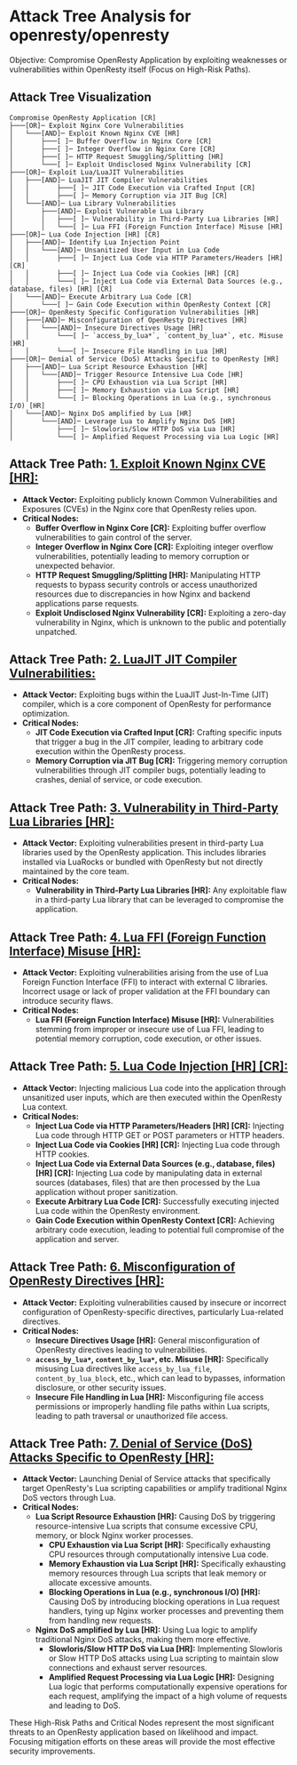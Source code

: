 # Attack Tree Analysis for openresty/openresty

Objective: Compromise OpenResty Application by exploiting weaknesses or vulnerabilities within OpenResty itself (Focus on High-Risk Paths).

## Attack Tree Visualization

```
Compromise OpenResty Application [CR]
├───[OR]─ Exploit Nginx Core Vulnerabilities
│   └───[AND]─ Exploit Known Nginx CVE [HR]
│       ├───[ ]─ Buffer Overflow in Nginx Core [CR]
│       ├───[ ]─ Integer Overflow in Nginx Core [CR]
│       ├───[ ]─ HTTP Request Smuggling/Splitting [HR]
│       └───[ ]─ Exploit Undisclosed Nginx Vulnerability [CR]
├───[OR]─ Exploit Lua/LuaJIT Vulnerabilities
│   ├───[AND]─ LuaJIT JIT Compiler Vulnerabilities
│   │       ├───[ ]─ JIT Code Execution via Crafted Input [CR]
│   │       ├───[ ]─ Memory Corruption via JIT Bug [CR]
│   └───[AND]─ Lua Library Vulnerabilities
│       ├───[AND]─ Exploit Vulnerable Lua Library
│       │   ├───[ ]─ Vulnerability in Third-Party Lua Libraries [HR]
│       │   └───[ ]─ Lua FFI (Foreign Function Interface) Misuse [HR]
├───[OR]─ Lua Code Injection [HR] [CR]
│   ├───[AND]─ Identify Lua Injection Point
│   │   └───[AND]─ Unsanitized User Input in Lua Code
│   │       ├───[ ]─ Inject Lua Code via HTTP Parameters/Headers [HR] [CR]
│   │       ├───[ ]─ Inject Lua Code via Cookies [HR] [CR]
│   │       └───[ ]─ Inject Lua Code via External Data Sources (e.g., database, files) [HR] [CR]
│   └───[AND]─ Execute Arbitrary Lua Code [CR]
│       └───[ ]─ Gain Code Execution within OpenResty Context [CR]
├───[OR]─ OpenResty Specific Configuration Vulnerabilities [HR]
│   ├───[AND]─ Misconfiguration of OpenResty Directives [HR]
│   │   └───[AND]─ Insecure Directives Usage [HR]
│   │       └───[ ]─ `access_by_lua*`, `content_by_lua*`, etc. Misuse [HR]
│   │       └───[ ]─ Insecure File Handling in Lua [HR]
├───[OR]─ Denial of Service (DoS) Attacks Specific to OpenResty [HR]
│   ├───[AND]─ Lua Script Resource Exhaustion [HR]
│   │   └───[AND]─ Trigger Resource Intensive Lua Code [HR]
│   │       ├───[ ]─ CPU Exhaustion via Lua Script [HR]
│   │       ├───[ ]─ Memory Exhaustion via Lua Script [HR]
│   │       └───[ ]─ Blocking Operations in Lua (e.g., synchronous I/O) [HR]
│   └───[AND]─ Nginx DoS amplified by Lua [HR]
│       └───[AND]─ Leverage Lua to Amplify Nginx DoS [HR]
│           ├───[ ]─ Slowloris/Slow HTTP DoS via Lua [HR]
│           └───[ ]─ Amplified Request Processing via Lua Logic [HR]
```

## Attack Tree Path: [1. Exploit Known Nginx CVE [HR]:](./attack_tree_paths/1__exploit_known_nginx_cve__hr_.md)

*   **Attack Vector:** Exploiting publicly known Common Vulnerabilities and Exposures (CVEs) in the Nginx core that OpenResty relies upon.
*   **Critical Nodes:**
    *   **Buffer Overflow in Nginx Core [CR]:**  Exploiting buffer overflow vulnerabilities to gain control of the server.
    *   **Integer Overflow in Nginx Core [CR]:** Exploiting integer overflow vulnerabilities, potentially leading to memory corruption or unexpected behavior.
    *   **HTTP Request Smuggling/Splitting [HR]:** Manipulating HTTP requests to bypass security controls or access unauthorized resources due to discrepancies in how Nginx and backend applications parse requests.
    *   **Exploit Undisclosed Nginx Vulnerability [CR]:** Exploiting a zero-day vulnerability in Nginx, which is unknown to the public and potentially unpatched.

## Attack Tree Path: [2. LuaJIT JIT Compiler Vulnerabilities:](./attack_tree_paths/2__luajit_jit_compiler_vulnerabilities.md)

*   **Attack Vector:** Exploiting bugs within the LuaJIT Just-In-Time (JIT) compiler, which is a core component of OpenResty for performance optimization.
*   **Critical Nodes:**
    *   **JIT Code Execution via Crafted Input [CR]:** Crafting specific inputs that trigger a bug in the JIT compiler, leading to arbitrary code execution within the OpenResty process.
    *   **Memory Corruption via JIT Bug [CR]:** Triggering memory corruption vulnerabilities through JIT compiler bugs, potentially leading to crashes, denial of service, or code execution.

## Attack Tree Path: [3. Vulnerability in Third-Party Lua Libraries [HR]:](./attack_tree_paths/3__vulnerability_in_third-party_lua_libraries__hr_.md)

*   **Attack Vector:** Exploiting vulnerabilities present in third-party Lua libraries used by the OpenResty application. This includes libraries installed via LuaRocks or bundled with OpenResty but not directly maintained by the core team.
*   **Critical Nodes:**
    *   **Vulnerability in Third-Party Lua Libraries [HR]:**  Any exploitable flaw in a third-party Lua library that can be leveraged to compromise the application.

## Attack Tree Path: [4. Lua FFI (Foreign Function Interface) Misuse [HR]:](./attack_tree_paths/4__lua_ffi__foreign_function_interface__misuse__hr_.md)

*   **Attack Vector:** Exploiting vulnerabilities arising from the use of Lua Foreign Function Interface (FFI) to interact with external C libraries. Incorrect usage or lack of proper validation at the FFI boundary can introduce security flaws.
*   **Critical Nodes:**
    *   **Lua FFI (Foreign Function Interface) Misuse [HR]:**  Vulnerabilities stemming from improper or insecure use of Lua FFI, leading to potential memory corruption, code execution, or other issues.

## Attack Tree Path: [5. Lua Code Injection [HR] [CR]:](./attack_tree_paths/5__lua_code_injection__hr___cr_.md)

*   **Attack Vector:** Injecting malicious Lua code into the application through unsanitized user inputs, which are then executed within the OpenResty Lua context.
*   **Critical Nodes:**
    *   **Inject Lua Code via HTTP Parameters/Headers [HR] [CR]:** Injecting Lua code through HTTP GET or POST parameters or HTTP headers.
    *   **Inject Lua Code via Cookies [HR] [CR]:** Injecting Lua code through HTTP cookies.
    *   **Inject Lua Code via External Data Sources (e.g., database, files) [HR] [CR]:** Injecting Lua code by manipulating data in external sources (databases, files) that are then processed by the Lua application without proper sanitization.
    *   **Execute Arbitrary Lua Code [CR]:** Successfully executing injected Lua code within the OpenResty environment.
    *   **Gain Code Execution within OpenResty Context [CR]:** Achieving arbitrary code execution, leading to potential full compromise of the application and server.

## Attack Tree Path: [6. Misconfiguration of OpenResty Directives [HR]:](./attack_tree_paths/6__misconfiguration_of_openresty_directives__hr_.md)

*   **Attack Vector:** Exploiting vulnerabilities caused by insecure or incorrect configuration of OpenResty-specific directives, particularly Lua-related directives.
*   **Critical Nodes:**
    *   **Insecure Directives Usage [HR]:** General misconfiguration of OpenResty directives leading to vulnerabilities.
    *   **`access_by_lua*`, `content_by_lua*`, etc. Misuse [HR]:** Specifically misusing Lua directives like `access_by_lua_file`, `content_by_lua_block`, etc., which can lead to bypasses, information disclosure, or other security issues.
    *   **Insecure File Handling in Lua [HR]:** Misconfiguring file access permissions or improperly handling file paths within Lua scripts, leading to path traversal or unauthorized file access.

## Attack Tree Path: [7. Denial of Service (DoS) Attacks Specific to OpenResty [HR]:](./attack_tree_paths/7__denial_of_service__dos__attacks_specific_to_openresty__hr_.md)

*   **Attack Vector:** Launching Denial of Service attacks that specifically target OpenResty's Lua scripting capabilities or amplify traditional Nginx DoS vectors through Lua.
*   **Critical Nodes:**
    *   **Lua Script Resource Exhaustion [HR]:** Causing DoS by triggering resource-intensive Lua scripts that consume excessive CPU, memory, or block Nginx worker processes.
        *   **CPU Exhaustion via Lua Script [HR]:**  Specifically exhausting CPU resources through computationally intensive Lua code.
        *   **Memory Exhaustion via Lua Script [HR]:** Specifically exhausting memory resources through Lua scripts that leak memory or allocate excessive amounts.
        *   **Blocking Operations in Lua (e.g., synchronous I/O) [HR]:** Causing DoS by introducing blocking operations in Lua request handlers, tying up Nginx worker processes and preventing them from handling new requests.
    *   **Nginx DoS amplified by Lua [HR]:** Using Lua logic to amplify traditional Nginx DoS attacks, making them more effective.
        *   **Slowloris/Slow HTTP DoS via Lua [HR]:** Implementing Slowloris or Slow HTTP DoS attacks using Lua scripting to maintain slow connections and exhaust server resources.
        *   **Amplified Request Processing via Lua Logic [HR]:** Designing Lua logic that performs computationally expensive operations for each request, amplifying the impact of a high volume of requests and leading to DoS.

These High-Risk Paths and Critical Nodes represent the most significant threats to an OpenResty application based on likelihood and impact. Focusing mitigation efforts on these areas will provide the most effective security improvements.

